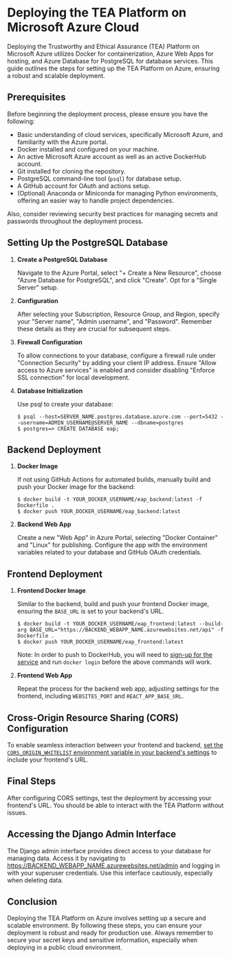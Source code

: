 # Deploying the TEA Platform on Microsoft Azure Cloud

Deploying the Trustworthy and Ethical Assurance (TEA) Platform on Microsoft Azure utilizes Docker for containerization, Azure Web Apps for hosting, and Azure Database for PostgreSQL for database services. This guide outlines the steps for setting up the TEA Platform on Azure, ensuring a robust and scalable deployment.

<!-- The following procedure makes use of Docker, Azure Webapps, and Azure Database for Postgresql. These instructions make use of the Azure Portal. A future version will focus on scripted deployment, using either the Azure CLI, the Azure Python SDK, or Terraform. -->

## Prerequisites

Before beginning the deployment process, please ensure you have the following:

- Basic understanding of cloud services, specifically Microsoft Azure, and familiarity with the Azure portal.
- Docker installed and configured on your machine.
- An active Microsoft Azure account as well as an active DockerHub account.
- Git installed for cloning the repository.
- PostgreSQL command-line tool (`psql`) for database setup.
- A GitHub account for OAuth and actions setup.
- (Optional) Anaconda or Miniconda for managing Python environments, offering an easier way to handle project dependencies.

Also, consider reviewing security best practices for managing secrets and passwords throughout the deployment process.

## Setting Up the PostgreSQL Database

1. **Create a PostgreSQL Database**

    Navigate to the Azure Portal, select "+ Create a New Resource", choose "Azure Database for PostgreSQL", and click "Create". Opt for a "Single Server" setup.

2. **Configuration**

    After selecting your Subscription, Resource Group, and Region, specify your "Server name", "Admin username", and "Password". Remember these details as they are crucial for subsequent steps.

3. **Firewall Configuration**

    To allow connections to your database, configure a firewall rule under "Connection Security" by adding your client IP address. Ensure "Allow access to Azure services" is enabled and consider disabling "Enforce SSL connection" for local development.

4. **Database Initialization**

    Use psql to create your database:

    ```shell
    $ psql --host=SERVER_NAME.postgres.database.azure.com --port=5432 --username=ADMIN_USERNAME@SERVER_NAME --dbname=postgres
    $ postgres=> CREATE DATABASE eap;
    ```

## Backend Deployment

1. **Docker Image**

    If not using GitHub Actions for automated builds, manually build and push your Docker image for the backend:

    ```shell
    $ docker build -t YOUR_DOCKER_USERNAME/eap_backend:latest -f Dockerfile .
    $ docker push YOUR_DOCKER_USERNAME/eap_backend:latest
    ```

2. **Backend Web App**

    Create a new "Web App" in Azure Portal, selecting "Docker Container" and "Linux" for publishing. Configure the app with the environment variables related to your database and GitHub OAuth credentials.

## Frontend Deployment

1. **Frontend Docker Image**

    Similar to the backend, build and push your frontend Docker image, ensuring the `BASE_URL` is set to your backend's URL.

    ```shell
    $ docker build -t YOUR_DOCKER_USERNAME/eap_frontend:latest --build-arg BASE_URL="https://BACKEND_WEBAPP_NAME.azurewebsites.net/api" -f Dockerfile .
    $ docker push YOUR_DOCKER_USERNAME/eap_frontend:latest
    ```

    Note: In order to push to DockerHub, you will need to [sign-up for the service](https://hub.docker.com/signup) and run `docker login` before the above commands will work.

2. **Frontend Web App**

    Repeat the process for the backend web app, adjusting settings for the frontend, including `WEBSITES_PORT` and `REACT_APP_BASE_URL`.

## Cross-Origin Resource Sharing (CORS) Configuration

To enable seamless interaction between your frontend and backend, [set the `CORS_ORIGIN_WHITELIST` environment variable in your backend's settings](../backend/django-settings.md) to include your frontend's URL.

## Final Steps

After configuring CORS settings, test the deployment by accessing your frontend's URL. You should be able to interact with the TEA Platform without issues.

## Accessing the Django Admin Interface

The Django admin interface provides direct access to your database for managing data. Access it by navigating to https://BACKEND_WEBAPP_NAME.azurewebsites.net/admin and logging in with your superuser credentials. Use this interface cautiously, especially when deleting data.

## Conclusion

Deploying the TEA Platform on Azure involves setting up a secure and scalable environment. By following these steps, you can ensure your deployment is robust and ready for production use. Always remember to secure your secret keys and sensitive information, especially when deploying in a public cloud environment.

<!--
## Database

!!! info "Instructions"

    Instructions based on those [here](https://docs.microsoft.com/en-us/azure/postgresql/quickstart-create-server-database-portal).

- In the [Azure portal](https://portal.azure.com) click "+ Create a New
  Resource", and select "Azure Database for PostgreSQL", and click "Create". A
  "Single Server" should be sufficient.
- Select your Subscription, Resource Group (creating one if desired), and
  Region, and then choose a "Server name", "Admin username", and "Password".
  Make sure you keep note of these!
- Configure a firewall rule to allow your local machine to connect to the
  database server: from the overview page of the Resource, click on "Connection
  Security" on the left sidebar, then click "+ Add current client IP address",
  and save. Also ensure that "Allow access to Azure services" is set to "Yes".
  You may also need to disable "Enforce SSL connection" to be able to connect
  via psql.
- Use `psql` to connect to Postgres, and create the "eap" database. For
  Mac/homebrew you should be able to install this via `brew install postgresql`.

```shell
psql --host=SERVER_NAME.postgres.database.azure.com --port=5432 --username=ADMIN_USERNAME@SERVER_NAME --dbname=postgres
postgres=> CREATE DATABASE eap;
postgres=> \c eap;
postgres=> \q
```

## Create backend docker image

This step can be skipped if you are using a GitHub Action to build the Docker
image, as is currently done for the `dev` and `main` branches.

- Install docker following instructions
  [here](https://docs.docker.com/engine/install/).
- Change to the `eap_backend/` directory.

```shell
docker build -t DOCKER_USERNAME/eap_backend:latest -f Dockerfile .
docker push DOCKER_USERNAME/eap_backend:latest
```

()

## Create backend webapp

- In the [Azure portal](https://portal.azure.com) click "+ Create a New
  Resource", and select "Web App".
- Choose your subscription, resource group (suggest you use the same as for the
  database), and choose a "Name" (this will be part of the URL, needs to be
  unique amongst Azure webapps). For "Publish", select "Docker Container" and
  "Linux".
- Set the region to be the same as for the database.
- Create a new App Service Plan if you don't already have one in the resource
  group, and for "Sku and size", I would suggest "B1".
- Proceed to the Docker tab, and set the container to the one you built and
  pushed in the previous step. Click "Apply" and "Review and create".
- Once the Webapp has been created, go to its summary page in the portal, and
  click on "Configuration" on the left sidebar, and add the following new
  settings (remember to save and restart the app once you're done):
  - WEBSITES_PORT=8000.
  - DBNAME=eap
  - DBHOST=NAME_OF_THE_DATABASE_YOU_JUST_CREATED.postgres.database.azure.com
  - DBUSER=NAME_OF_THE_DATABASE_USER_YOU_JUST_CREATED@NAME_OF_THE_DATABASE
  - DBPASSWORD=THE_PASSWORD_FOR_THE_USER_YOU_JUST_MADE
  - SUPERUSER_USERNAME=NAME_OF_THE_SUPERUSER_YOU_WANT_TO_CREATE
  - SUPERUSER_PASSWORD=THE_PASSWORD_FOR_THE_SUPERUSER_YOU_JUST_MADE
  - SUPERUSER_EMAIL=EMAIL_ADDRESS_FOR_THE_SUPERUSER_YOU_JUST_MADE
  - GITHUB_CLIENT_ID=YOUR_GITHUB_CLIENT_ID
  - GITHUB_CLIENT_SECRET=YOUR_GITHUB_CLIENT_SECRET
- Test that the backend is working (will take a few minutes to start up the
  first time) by going to
  https://BACKEND_WEBAPP_NAME.azurewebsites.net/api/cases, and you should get an
  empty list.
- You may also want to turn on Continuous deployment from the Deployment Center
  settings, to have Azure pull the latest container every time one is available.

## Create frontend docker image

This step can be skipped if you are using a github Action to build the Docker
image, as is currently done for the `dev` and `main` branches.

- Change to the `frontend` directory.
- Build and push the docker image:

```shell
docker build -t DOCKER_USERNAME/eap_frontend:latest --build-arg BASE_URL="https://BACKEND_WEBAPP_NAME.azurewebsites.net/api" -f Dockerfile .
docker push DOCKER_USERNAME/eap_frontend:latest
```

## Create frontend webapp

Follow exactly the same process as for the backend webapp, but when it comes to
adding settings in the "Configuration" page:

- No need to set the DBNAME etc. variables.
- set WEBSITES_PORT to 3000
- set REACT_APP_BASE_URL to https://BACKEND_WEBAPP_NAME.azurewebsites.net/api
- GITHUB_CLIENT_ID should be the same as for the backend webapp.
- GITHUB_REDIRECT_URI should be https://FRONTEND_WEBAPP_NAME/login

## Nearly there...

At this stage, the only thing standing in our way is CORS (Cross-Origin Resource
Sharing). To fix this, go back to the Configuration panel of the backend server,
where you previously set the port to be 8000, and create a new environment
variable "CORS_ORIGIN_WHITELIST" with the value
`http://localhost:3000,https://FRONTEND_WEBAPP_NAME.azurewebsites.net`.


!!! warning "Save"

    Remember to click save.

Then, under the "API" heading in the left sidebar, click on "CORS", tick the box
labelled "Enable Access-Control-Allow-Credentials", and put
`https://FRONTEND_WEBAPP_NAME.azurewebsites.net` into the "Allowed Origins" box.

Click "Save" here again, and restart the backend webapp from the "Overview"
page.

Wait a few seconds, then check the frontend website to see that everything
works.

## Accessing and Modifying the Django Admin Page

Django's built-in admin interface is a powerful tool to make changes to your database, including deleting content. Here's how to access and use it:

1. **Accessing the Admin Page**:
    - Navigate to `https://BACKEND_WEBAPP_NAME.azurewebsites.net/admin`. This is the default location for the Django admin site.
    - You will be prompted to login. Use the `SUPERUSER_USERNAME` and `SUPERUSER_PASSWORD` you set up previously.

2. **Navigating the Interface**:
    - Once logged in, you'll see a dashboard listing all the available models (database tables).
    - Clicking on a model will show you a list of all its entries.

3. **Modifying Content**:
    - To edit an entry, click on its name or the edit icon beside it.
    - To delete an entry, select the checkbox beside it and choose the "Delete" action from the dropdown at the bottom of the list. Confirm the deletion in the next screen.

4. **Logging Out**:
    - Always remember to log out after you're done making changes. You can do this by clicking the "Log out" link in the top right corner of the page.

!!! warning "Caution"
    Always be cautious when making changes in the admin interface, especially when deleting content. There's no undo button for deleted data!
-->
